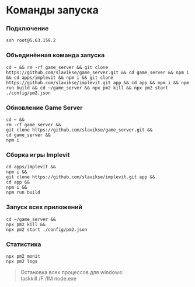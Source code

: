 # Команды запуска

### Подключение
```
ssh root@5.63.159.2
```

### Объединённая команда запуска
```
cd ~ && rm -rf game_server && git clone https://github.com/slavikse/game_server.git && cd game_server && npm i && cd apps/implevit && npm i && git clone https://github.com/slavikse/implevit.git app && cd app && npm i && npm run build && cd ~/game_server && npx pm2 kill && npx pm2 start ./config/pm2.json
```

### Обновление Game Server
```
cd ~ &&
rm -rf game_server &&
git clone https://github.com/slavikse/game_server.git &&
cd game_server &&
npm i
```

### Сборка игры Implevit
```
cd apps/implevit &&
npm i &&
git clone https://github.com/slavikse/implevit.git app &&
cd app &&
npm i &&
npm run build
```

### Запуск всех приложений
```
cd ~/game_server &&
npx pm2 kill &&
npx pm2 start ./config/pm2.json
```

### Статистика
```
npx pm2 monit
npx pm2 logs
```


> Остановка всех процессов для windows:  
  taskkill /F /IM node.exe
